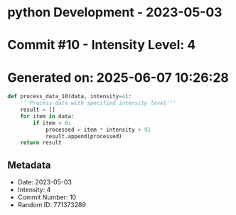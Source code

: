 ﻿# python Development - 2023-05-03
# Commit #10 - Intensity Level: 4
# Generated on: 2025-06-07 10:26:28
```python
def process_data_10(data, intensity=4):
    '''Process data with specified intensity level'''
    result = []
    for item in data:
        if item > 0:
            processed = item * intensity + 91
            result.append(processed)
    return result
```
## Metadata
- Date: 2023-05-03
- Intensity: 4
- Commit Number: 10
- Random ID: 771373289
